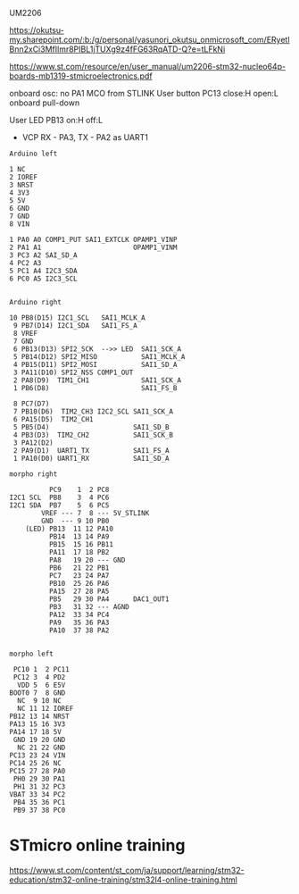 UM2206

https://okutsu-my.sharepoint.com/:b:/g/personal/yasunori_okutsu_onmicrosoft_com/ERyetlBnn2xCi3MfIlmr8PIBL1jTUXg9z4fFG63RqATD-Q?e=tLFkNi

https://www.st.com/resource/en/user_manual/um2206-stm32-nucleo64p-boards-mb1319-stmicroelectronics.pdf

onboard osc: no
PA1 MCO from STLINK
User button PC13 close:H open:L onboard pull-down

User LED PB13 on:H off:L

- VCP RX - PA3, TX - PA2 as UART1


```
Arduino left

1 NC
2 IOREF
3 NRST
4 3V3
5 5V
6 GND
7 GND
8 VIN

1 PA0 A0 COMP1_PUT SAI1_EXTCLK OPAMP1_VINP
2 PA1 A1                       OPAMP1_VINM
3 PC3 A2 SAI_SD_A
4 PC2 A3
5 PC1 A4 I2C3_SDA
6 PC0 A5 I2C3_SCL


Arduino right

10 PB8(D15) I2C1_SCL   SAI1_MCLK_A
 9 PB7(D14) I2C1_SDA   SAI1_FS_A
 8 VREF
 7 GND
 6 PB13(D13) SPI2_SCK  -->> LED  SAI1_SCK_A
 5 PB14(D12) SPI2_MISO           SAI1_MCLK_A
 4 PB15(D11) SPI2_MOSI           SAI1_SD_A
 3 PA11(D10) SPI2_NSS COMP1_OUT
 2 PA8(D9)  TIM1_CH1             SAI1_SCK_A
 1 PB6(D8)                       SAI1_FS_B

 8 PC7(D7)  
 7 PB10(D6)  TIM2_CH3 I2C2_SCL SAI1_SCK_A
 6 PA15(D5)  TIM2_CH1
 5 PB5(D4)                     SAI1_SD_B
 4 PB3(D3)  TIM2_CH2           SAI1_SCK_B
 3 PA12(D2)  
 2 PA9(D1)  UART1_TX           SAI1_FS_A
 1 PA10(D0) UART1_RX           SAI1_SD_A

morpho right

          PC9    1  2 PC8
I2C1 SCL  PB8    3  4 PC6
I2C1 SDA  PB7    5  6 PC5
        VREF --- 7  8 --- 5V_STLINK
        GND  --- 9 10 PB0
    (LED) PB13  11 12 PA10
          PB14  13 14 PA9
          PB15  15 16 PB11
          PA11  17 18 PB2
          PA8   19 20 --- GND
          PB6   21 22 PB1
          PC7   23 24 PA7
          PB10  25 26 PA6
          PA15  27 28 PA5
          PB5   29 30 PA4      DAC1_OUT1
          PB3   31 32 --- AGND
          PA12  33 34 PC4
          PA9   35 36 PA3
          PA10  37 38 PA2


morpho left

 PC10 1  2 PC11
 PC12 3  4 PD2
  VDD 5  6 E5V
BOOT0 7  8 GND
  NC  9 10 NC
  NC 11 12 IOREF
PB12 13 14 NRST
PA13 15 16 3V3
PA14 17 18 5V
 GND 19 20 GND
  NC 21 22 GND
PC13 23 24 VIN
PC14 25 26 NC
PC15 27 28 PA0
 PH0 29 30 PA1
 PH1 31 32 PC3
VBAT 33 34 PC2
 PB4 35 36 PC1
 PB9 37 38 PC0
```

# STmicro online training

https://www.st.com/content/st_com/ja/support/learning/stm32-education/stm32-online-training/stm32l4-online-training.html

